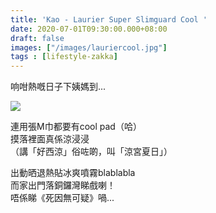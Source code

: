 ```yaml
---
title: 'Kao - Laurier Super Slimguard Cool '
date: 2020-07-01T09:30:00.000+08:00
draft: false
images: ["/images/lauriercool.jpg"]
tags : [lifestyle-zakka]
---
```


响咁熱嘅日子下姨媽到...

![](/images/lauriercool.jpg)

連用張M巾都要有cool pad（哈）  
摸落裡面真係涼浸浸  
（講「好西涼」俗咗啲，叫「涼宮夏日」）  

出動晒退熱貼冰爽噴霧blablabla  
而家出門落銅鑼灣睇戲喇！  
唔係睇《死因無可疑》喎...
